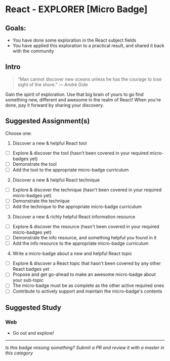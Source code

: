 React - EXPLORER [Micro Badge]
===================================================

Goals:
------

- You have done some exploration in the React subject fields
- You have applied this exploration to a practical result, and shared it back with the community

Intro
-----

> “Man cannot discover new oceans unless he has the courage to lose sight of the shore.” ― André Gide

Gain the spirit of exploration. Use that big brain of yours to go find something new, different and awesome in the realm of React! When you're done, pay it forward by sharing your discovery.

Suggested Assignment(s)
---------------------

Choose one:

1) Discover a new & helpful React tool
- [ ] Explore & discover the tool (hasn't been covered in your required micro-badges yet)
- [ ] Demonstrate the tool
- [ ] Add the tool to the appropriate micro-badge curriculum

2) Discover a new & helpful React technique
- [ ] Explore & discover the technique (hasn't been covered in your required micro-badges yet)
- [ ] Demonstrate the technique
- [ ] Add the technique to the appropriate micro-badge curriculum

3) Discover a new & richly helpful React information resource
- [ ] Explore & discover the resource (hasn't been covered in your required micro-badges yet)
- [ ] Demonstrate the info resource, and something helpful you found in it
- [ ] Add the info resource to the appropriate micro-badge curriculum

4) Write a micro-badge about a new and helpful React topic
- [ ] Explore & discover a React topic that hasn't been covered by any other React badges yet
- [ ] Propose and get go-ahead to make an awesome micro-badge about your sub-topic
- [ ] The micro-badge must be as complete as the other active required ones
- [ ] Contribute to actively support and maintain the micro-badge's contents

Suggested Study
---------------

### Web
- Go out and explore!

-----

*Is this badge missing something? Submit a PR and review it with a master in this category*
